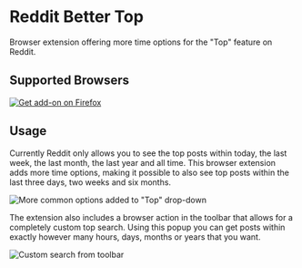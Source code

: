 # Reddit Better Top
Browser extension offering more time options for the "Top" feature on Reddit. 

## Supported Browsers
[![Get add-on on Firefox](https://i.imgur.com/ohRe8oi.png)](https://addons.mozilla.org/en-US/firefox/addon/reddit-better-top/)

## Usage
Currently Reddit only allows you to see the top posts within today, the last week, the last month, the last year and all time. This browser extension adds more time options, making it possible to also see top posts within the last three days, two weeks and six months. 

![More common options added to "Top" drop-down](https://i.imgur.com/QVNet1Z.png)

The extension also includes a browser action in the toolbar that allows for a completely custom top search. Using this popup you can get posts within exactly however many hours, days, months or years that you want.

![Custom search from toolbar](https://i.imgur.com/iJanUxj.png)
